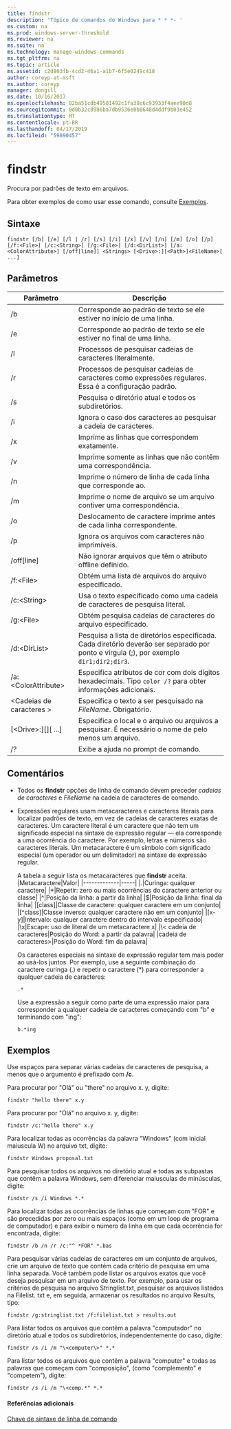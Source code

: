 ```yaml
---
title: findstr
description: 'Tópico de comandos do Windows para * * *- '
ms.custom: na
ms.prod: windows-server-threshold
ms.reviewer: na
ms.suite: na
ms.technology: manage-windows-commands
ms.tgt_pltfrm: na
ms.topic: article
ms.assetid: c2d803fb-4cd2-46a1-a1b7-6f5e0249c418
author: coreyp-at-msft
ms.author: coreyp
manager: dongill
ms.date: 10/16/2017
ms.openlocfilehash: 82ba51cdb49501492c1fa38c6c93933f4aee90d8
ms.sourcegitcommit: 0d0b32c8986ba7db9536e0b8648d4ddf9b03e452
ms.translationtype: MT
ms.contentlocale: pt-BR
ms.lasthandoff: 04/17/2019
ms.locfileid: "59890457"
---
```

# <a name="findstr"></a>findstr



Procura por padrões de texto em arquivos.

Para obter exemplos de como usar esse comando, consulte [Exemplos](#BKMK_examples).

## <a name="syntax"></a>Sintaxe

```
findstr [/b] [/e] [/l | /r] [/s] [/i] [/x] [/v] [/n] [/m] [/o] [/p] [/f:<File>] [/c:<String>] [/g:<File>] [/d:<DirList>] [/a:<ColorAttribute>] [/off[line]] <Strings> [<Drive>:][<Path>]<FileName>[ ...]
```

## <a name="parameters"></a>Parâmetros

|Parâmetro|Descrição|
|---------|-----------|
|/b|Corresponde ao padrão de texto se ele estiver no início de uma linha.|
|/e|Corresponde ao padrão de texto se ele estiver no final de uma linha.|
|/l|Processos de pesquisar cadeias de caracteres literalmente.|
|/r|Processos de pesquisar cadeias de caracteres como expressões regulares. Essa é a configuração padrão.|
|/s|Pesquisa o diretório atual e todos os subdiretórios.|
|/i|Ignora o caso dos caracteres ao pesquisar a cadeia de caracteres.|
|/x|Imprime as linhas que correspondem exatamente.|
|/v|Imprime somente as linhas que não contêm uma correspondência.|
|/n|Imprime o número de linha de cada linha que corresponde ao.|
|/m|Imprime o nome de arquivo se um arquivo contiver uma correspondência.|
|/o|Deslocamento de caractere imprime antes de cada linha correspondente.|
|/p|Ignora os arquivos com caracteres não imprimíveis.|
|/off[line]|Não ignorar arquivos que têm o atributo offline definido.|
|/f:\<File>|Obtém uma lista de arquivos do arquivo especificado.|
|/c:\<String>|Usa o texto especificado como uma cadeia de caracteres de pesquisa literal.|
|/g:\<File>|Obtém pesquisa cadeias de caracteres do arquivo especificado.|
|/d:\<DirList>|Pesquisa a lista de diretórios especificada. Cada diretório deverão ser separado por ponto e vírgula (;), por exemplo `dir1;dir2;dir3`.|
|/a:\<ColorAttribute>|Especifica atributos de cor com dois dígitos hexadecimais. Tipo `color /?` para obter informações adicionais.|
|\<Cadeias de caracteres >|Especifica o texto a ser pesquisado na *FileName*. Obrigatório.|
|[\<Drive>:][<Path>]<FileName>[ ...]|Especifica o local e o arquivo ou arquivos a pesquisar. É necessário o nome de pelo menos um arquivo.|
|/?|Exibe a ajuda no prompt de comando.|

## <a name="remarks"></a>Comentários

-   Todos os **findstr** opções de linha de comando devem preceder *cadeias de caracteres* e *FileName* na cadeia de caracteres de comando.
-   Expressões regulares usam metacaracteres e caracteres literais para localizar padrões de texto, em vez de cadeias de caracteres exatas de caracteres. Um caractere literal é um caractere que não tem um significado especial na sintaxe de expressão regular — ela corresponde a uma ocorrência do caractere. Por exemplo, letras e números são caracteres literais. Um metacaractere é um símbolo com significado especial (um operador ou um delimitador) na sintaxe de expressão regular.

    A tabela a seguir lista os metacaracteres que **findstr** aceita.  
    |Metacaractere|Valor|
    |-------------|-----|
    |.|Curinga: qualquer caractere|
    |*|Repetir: zero ou mais ocorrências do caractere anterior ou classe|
    |^|Posição da linha: a partir da linha|
    |$|Posição da linha: final da linha|
    |[class]|Classe de caractere: qualquer caractere em um conjunto|
    |[^class]|Classe inverso: qualquer caractere não em um conjunto|
    |[x-y]|Intervalo: qualquer caractere dentro do intervalo especificado|
    |\x|Escape: uso de literal de um metacaractere x|
    |\\< cadeia de caracteres|Posição do Word: a partir da palavra|
    |cadeia de caracteres\>|Posição do Word: fim da palavra|

    Os caracteres especiais na sintaxe de expressão regular tem mais poder ao usá-los juntos. Por exemplo, use a seguinte combinação do caractere curinga (.) e repetir o caractere (*) para corresponder a qualquer cadeia de caracteres:  
    ```
    .*
    ```  
    Use a expressão a seguir como parte de uma expressão maior para corresponder a qualquer cadeia de caracteres começando com "b" e terminando com "ing":  
    ```
    b.*ing
    ```

## <a name="BKMK_examples"></a>Exemplos

Use espaços para separar várias cadeias de caracteres de pesquisa, a menos que o argumento é prefixado com **/c**.

Para procurar por "Olá" ou "there" no arquivo x. y, digite:
```
findstr "hello there" x.y 
```
Para procurar por "Olá" no arquivo x. y, digite:
```
findstr /c:"hello there" x.y 
```
Para localizar todas as ocorrências da palavra "Windows" (com inicial maiuscula W) no arquivo txt, digite:
```
findstr Windows proposal.txt 
```
Para pesquisar todos os arquivos no diretório atual e todas as subpastas que contêm a palavra Windows, sem diferenciar maiusculas de minúsculas, digite:
```
findstr /s /i Windows *.* 
```
Para localizar todas as ocorrências de linhas que começam com "FOR" e são precedidas por zero ou mais espaços (como em um loop de programa de computador) e para exibir o número da linha em que cada ocorrência for encontrada, digite:
```
findstr /b /n /r /c:"^ *FOR" *.bas 
```
Para pesquisar várias cadeias de caracteres em um conjunto de arquivos, crie um arquivo de texto que contém cada critério de pesquisa em uma linha separada. Você também pode listar os arquivos exatos que você deseja pesquisar em um arquivo de texto. Por exemplo, para usar os critérios de pesquisa no arquivo Stringlist.txt, pesquisar os arquivos listados na Filelist. txt e, em seguida, armazenar os resultados no arquivo Results, tipo:
```
findstr /g:stringlist.txt /f:filelist.txt > results.out 
```
Para listar todos os arquivos que contêm a palavra "computador" no diretório atual e todos os subdiretórios, independentemente do caso, digite:
```
findstr /s /i /m "\<computer\>" *.*
```
Para listar todos os arquivos que contêm a palavra "computer" e todas as palavras que começam com "composição", (como "complemento" e "competem"), digite:
```
findstr /s /i /m "\<comp.*" *.*
```

#### <a name="additional-references"></a>Referências adicionais

[Chave de sintaxe de linha de comando](command-line-syntax-key.md)